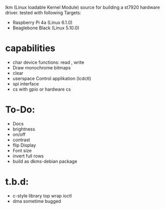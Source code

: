 lkm (Linux loadable Kernel Module) source for building a st7920 hardware driver. 
tested with following Targets:
- Raspberry Pi 4a (Linux 6.1.0)
- Beaglebone Black (Linux 5.10.0)

# capabilities
- char device functions: read , write
- Draw monochrome bitmaps 
- clear
- userspace Control applikation (lcdctl)
- spi interface
- cs with gpio or hardware cs
 
# To-Do:
- Docs 
- brightness
- on/off
- contrast
- flip Display
- Font size
- invert full rows
- build as dkms-debian package

# t.b.d:
- c-style library top wrap ioctl
- dma sometime bugged